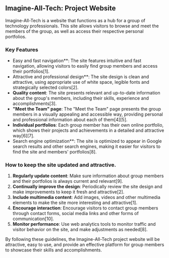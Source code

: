 ## Imagine-All-Tech: Project Website

Imagine-All-Tech is a website that functions as a hub for a group of technology professionals. This site allows visitors to browse and meet the members of the group, as well as access their respective personal portfolios.

### Key Features

- Easy and fast navigation**: The site features intuitive and fast navigation, allowing visitors to easily find group members and access their portfolios[1].
- Attractive and professional design**: The site design is clean and attractive, using appropriate use of white space, legible fonts and strategically selected colors[2].
- **Quality content**: The site presents relevant and up-to-date information about the group's members, including their skills, experience and accomplishments[3].
- **"Meet the Team" page**: The "Meet the Team" page presents the group members in a visually appealing and accessible way, providing personal and professional information about each of them[4][5].
- **Individual portfolios**: Each group member has their own online portfolio, which shows their projects and achievements in a detailed and attractive way[6][7].
- Search engine optimization**: The site is optimized to appear in Google search results and other search engines, making it easier for visitors to find the site and members' portfolios[8].

### How to keep the site updated and attractive.

1. **Regularly update content**: Make sure information about group members and their portfolios is always current and relevant[9].
2. **Continually improve the design**: Periodically review the site design and make improvements to keep it fresh and attractive[2].
3. **Include multimedia content**: Add images, videos and other multimedia elements to make the site more interesting and attractive[1].
4. **Encourage interaction**: Encourage visitors to contact group members through contact forms, social media links and other forms of communication[10].
5. **Monitor performance**: Use web analytics tools to monitor traffic and visitor behavior on the site, and make adjustments as needed[8].

By following these guidelines, the Imagine-All-Tech project website will be attractive, easy to use, and provide an effective platform for group members to showcase their skills and accomplishments.
